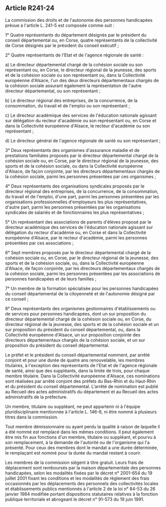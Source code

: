 ## Article R241-24

La commission des droits et de l'autonomie des personnes handicapées prévue à l'article L. 241-5 est
composée comme suit :

1° Quatre représentants du département désignés par le président du conseil départemental ou, en Corse,
quatre représentants de la collectivité de Corse désignés par le président du conseil exécutif ;

2° Quatre représentants de l'Etat et de l'agence régionale de santé :

a) Le directeur départemental chargé de la cohésion sociale ou son représentant ou, en Corse, le directeur
régional de la jeunesse, des sports et de la cohésion sociale ou son représentant ou, dans la Collectivité
européenne d'Alsace, l'un des deux directeurs départementaux chargés de la cohésion sociale assurant
également la représentation de l'autre directeur départemental, ou son représentant ;

b) Le directeur régional des entreprises, de la concurrence, de la consommation, du travail et de l'emploi ou
son représentant ;

c) Le directeur académique des services de l'éducation nationale agissant sur délégation du recteur
d'académie ou son représentant ou, en Corse et dans la Collectivité européenne d'Alsace, le recteur
d'académie ou son représentant ;

d) Le directeur général de l'agence régionale de santé ou son représentant ;

3° Deux représentants des organismes d'assurance maladie et de prestations familiales proposés par le
directeur départemental chargé de la cohésion sociale ou, en Corse, par le directeur régional de la jeunesse,
des sports et de la cohésion sociale, ou dans la Collectivité européenne d'Alsace, de façon conjointe, par
les directeurs départementaux chargés de la cohésion sociale, parmi les personnes présentées par ces
organismes ;

4° Deux représentants des organisations syndicales proposés par le directeur régional des entreprises, de la
concurrence, de la consommation, du travail et de l'emploi, d'une part, parmi les personnes présentées par
les organisations professionnelles d'employeurs les plus représentatives, d'autre part, parmi les personnes
présentées par les organisations syndicales de salariés et de fonctionnaires les plus représentatives ;


5° Un représentant des associations de parents d'élèves proposé par le directeur académique des services
de l'éducation nationale agissant sur délégation du recteur d'académie ou, en Corse et dans la Collectivité
européenne d'Alsace, par le recteur d'académie, parmi les personnes présentées par ces associations ;

6° Sept membres proposés par le directeur départemental chargé de la cohésion sociale ou, en Corse, par le
directeur régional de la jeunesse, des sports et de la cohésion sociale, ou, dans la Collectivité européenne
d'Alsace, de façon conjointe, par les directeurs départementaux chargés de la cohésion sociale, parmi les
personnes présentées par les associations de personnes handicapées et de leurs familles ;

7° Un membre de la formation spécialisée pour les personnes handicapées du conseil départemental de la
citoyenneté et de l'autonomie désigné par ce conseil ;

8° Deux représentants des organismes gestionnaires d'établissements ou de services pour personnes
handicapées, dont un sur proposition du directeur départemental chargé de la cohésion sociale ou, en Corse,
du directeur régional de la jeunesse, des sports et de la cohésion sociale et un sur proposition du président
du conseil départemental, ou, dans la Collectivité européenne d'Alsace, un sur proposition conjointe des
directeurs départementaux chargés de la cohésion sociale, et un sur proposition du président du conseil
départemental.

Le préfet et le président du conseil départemental nomment, par arrêté conjoint et pour une durée de quatre
ans renouvelable, les membres titulaires, à l'exception des représentants de l'Etat et de l'agence régionale de
santé, ainsi que des suppléants, dans la limite de trois, pour chaque membre titulaire. Dans la Collectivité
européenne d'Alsace, ces nominations sont réalisées par arrêté conjoint des préfets du Bas-Rhin et du
Haut-Rhin et du président du conseil départemental. L'arrêté de nomination est publié au Recueil des actes
administratifs du département et au Recueil des actes administratifs de la préfecture.

Un membre, titulaire ou suppléant, ne peut appartenir ni à l'équipe pluridisciplinaire mentionnée à l'article L.
146-8, ni être nommé à plusieurs titres dans la commission.

Tout membre démissionnaire ou ayant perdu la qualité à raison de laquelle il a été nommé est remplacé dans
les mêmes conditions. Il peut également être mis fin aux fonctions d'un membre, titulaire ou suppléant, et
pourvu à son remplacement, à la demande de l'autorité ou de l'organisme qui l'a présenté. Pour ceux des
membres dont le mandat a une durée déterminée, le remplaçant est nommé pour la durée du mandat restant à
courir.

Les membres de la commission siègent à titre gratuit. Leurs frais de déplacement sont remboursés par la
maison départementale des personnes handicapées, selon les modalités fixées par le décret n° 2001-654 du
19 juillet 2001 fixant les conditions et les modalités de règlement des frais occasionnés par les déplacements
des personnels des collectivités locales et établissements publics mentionnés à l'article 2 de la loi n° 84-53
du 26 janvier 1984 modifiée portant dispositions statutaires relatives à la fonction publique territoriale et
abrogeant le décret n° 91-573 du 19 juin 1991.

